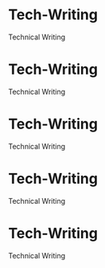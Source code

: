 # Tech-Writing
Technical Writing
# Tech-Writing
Technical Writing
# Tech-Writing
Technical Writing
# Tech-Writing
Technical Writing
# Tech-Writing
Technical Writing

